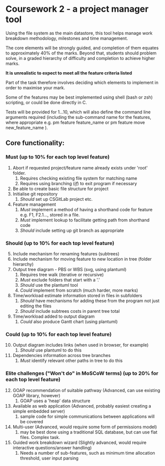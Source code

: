 # Coursework 2 - a project manager tool

Using the file system as the main datastore, this tool helps manage work breakdown methodology,
milestones and time management.

The core elements will be strongly guided, and completion of them equates to approximately 40% of the marks.
Beyond that, students should  problem solve, in a graded hierarchy of difficulty and completion to achieve
higher marks.

__It is unrealistic to expect to meet all the feature criteria listed__

Part of the task therefore involves deciding which elements to implement in order to maximise your mark.

Some of the features may be best implemented using shell (bash or zsh) scripting, or could be done directly in C.

Tests will be provided for 1...10, which will also define the command line arguments required (including the sub-command name
for the features, where appropriate e.g. pm feature feature_name or pm feature move new_feature_name ).

## Core functionality:

### Must (up to 10% for each top level feature)

1.  Abort if requested project/feature name already exists under 'root' folder.
    1. Requires checking existing file system for matching name
    2. Requires using branching (_if_) to exit program if necessary
2.  Be able to create basic file structure for project
3.  Initialise git repository
    1. _Should_ set up CSGitLab project etc.
4.  Feature management
    1. _Must_ implement a method of having a shorthand code for feature e.g. F1, F2.1..., stored in a file.
    2. _Must_ implement lookup to facilitate getting path from shorthand code
    3. _Should_ include setting up git branch as appropriate

### Should (up to 10% for each top level feature)

5. Include mechanism for renaming features (subtrees)
6. Include mechanism for moving feature to new location in tree (folder hierarchy)
7. Output tree diagram - PBS or WBS (svg, using plantuml)
    1. Requires tree walk (iterative or recursive)
    2. _Must_ exclude folders that start with a '.'
    3. _Should_ use the plantuml tool
    4. _Could_ implement from scratch (much harder, more marks)
8. Time/workload estimate information stored in files in subfolders
    1. _Should_ have mechanisms for adding these from the program not just editing the files
    2. _Should_ include subtrees costs in parent tree total
9. Time/workload added to output diagram
    1. _Could_ also produce Gantt chart (using plantuml)

### Could (up to 10% for each top level feature)

10. Output diagram includes links (when used in browser, for example)
    1. _Should_ use plantuml to do this
11. Dependencies information across tree branches
    1. _Must_ identify relevant other paths in tree to do this


### Elite challenges ("Won't do" in MoSCoW terms) (up to 20% for each top level feature)

12. GOAP recommendation of suitable pathway (Advanced, can use existing GOAP library, however)
    1. GOAP uses a 'heap' data structure
13. Available as web application (Advanced, probably easiest creating a simple embedded server)
    1. sample code for simple communications between applications will be covered
14. Multi-user (Advanced, would require some form of permissions model)
    1. may be best done using a traditional SQL database, but can use flat files.  Complex task.
15. Guided work breakdown wizard (Slightly advanced, would require interactive questions/answer handling)
    1. Needs a number of sub-features, such as minimum time allocation threshold, user input parsing



